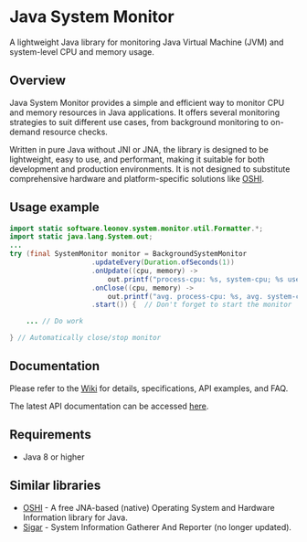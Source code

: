 Java System Monitor
===================
A lightweight Java library for monitoring Java Virtual Machine (JVM) and system-level CPU and memory usage.

Overview
--------
Java System Monitor provides a simple and efficient way to monitor CPU and memory resources in Java applications. It offers several monitoring strategies to suit different use cases, from background monitoring to on-demand resource checks.

Written in pure Java without JNI or JNA, the library is designed to be lightweight, easy to use, and performant, making it suitable for both development and production environments. It is not designed to substitute comprehensive hardware and platform-specific solutions like [OSHI](https://github.com/oshi/oshi).

Usage example
-------------

```java
import static software.leonov.system.monitor.util.Formatter.*;
import static java.lang.System.out;
...
try (final SystemMonitor monitor = BackgroundSystemMonitor
                    .updateEvery(Duration.ofSeconds(1))
                    .onUpdate((cpu, memory) ->
                        out.printf("process-cpu: %s, system-cpu; %s used-memory: %s%n", formatPercent(cpu.getProcessCpuLoad()), formatPercent(cpu.getSystemCpuLoad()), formatDecimalBytes(memory.getUsedMemory())))
                    .onClose((cpu, memory) ->
                        out.printf("avg. process-cpu: %s, avg. system-cpu %s, max. used-memory: %s%n", formatPercent(cpu.getAverageProcessCpuLoad()), formatPercent(cpu.getAverageSystemCpuLoad()), formatDecimalBytes(memory.getMaxUsedMemory())))
                    .start()) {  // Don't forget to start the monitor

    ... // Do work

} // Automatically close/stop monitor
```

Documentation
-------------
Please refer to the [Wiki](https://github.com/zleonov/java-system-monitor/wiki) for details, specifications, API examples, and FAQ.

The latest API documentation can be accessed [here](https://zleonov.github.io/java-system-monitor/api/latest).

Requirements
------------
- Java 8 or higher

Similar libraries
-----------------
- [OSHI](https://github.com/oshi/oshi) - A free JNA-based (native) Operating System and Hardware Information library for Java.
- [Sigar](https://github.com/hyperic/sigar) - System Information Gatherer And Reporter (no longer updated).